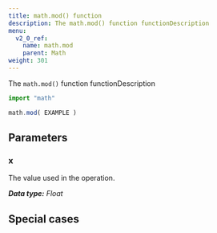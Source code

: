 ```yaml
---
title: math.mod() function
description: The math.mod() function functionDescription
menu:
  v2_0_ref:
    name: math.mod
    parent: Math
weight: 301
---
```


The `math.mod()` function functionDescription

```js
import "math"

math.mod( EXAMPLE )
```

## Parameters

### x
The value used in the operation.

_**Data type:** Float_

## Special cases
```js

```
